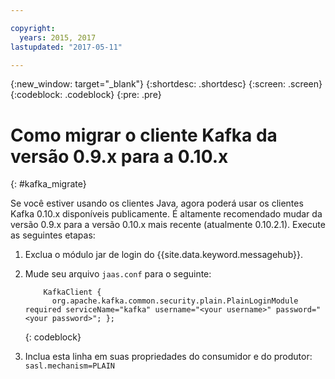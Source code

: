 ```yaml
---

copyright:
  years: 2015, 2017
lastupdated: "2017-05-11"

---
```


{:new_window: target="_blank"}
{:shortdesc: .shortdesc}
{:screen: .screen}
{:codeblock: .codeblock}
{:pre: .pre}

# Como migrar o cliente Kafka da versão 0.9.x para a 0.10.x
{: #kafka_migrate}


Se você estiver usando os clientes Java, agora poderá usar os clientes Kafka 0.10.x disponíveis publicamente. É altamente recomendado mudar da versão 0.9.x para a versão 0.10.x mais recente (atualmente 0.10.2.1). Execute as seguintes etapas:

1. Exclua o módulo jar de login do {{site.data.keyword.messagehub}}.
2. Mude seu arquivo <code>jaas.conf</code> para o seguinte:
    ```
        KafkaClient {
          org.apache.kafka.common.security.plain.PlainLoginModule required serviceName="kafka" username="<your username>" password="<your password>"; };
    ```
    {: codeblock}

3. Inclua esta linha em suas propriedades do consumidor e do produtor: <code>sasl.mechanism=PLAIN</code>


